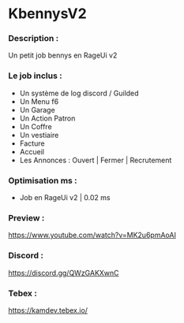 <h1>KbennysV2</h1>

<h3>Description :</h3>  

Un petit job bennys en RageUi v2

<h3>Le job inclus :</h3>

- Un système de log discord / Guilded
- Un Menu f6
- Un Garage
- Un Action Patron
- Un Coffre
- Un vestiaire
- Facture
- Accueil
- Les Annonces : Ouvert | Fermer | Recrutement


<h3>Optimisation ms : </h3>

- Job en RageUi v2 | 0.02 ms

<h3> Preview :</h3>  

https://www.youtube.com/watch?v=MK2u6pmAoAI

<h3> Discord :</h3>  

https://discord.gg/QWzGAKXwnC

<h3> Tebex : </h3>

https://kamdev.tebex.io/
